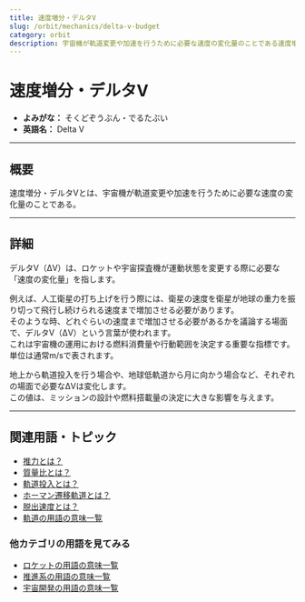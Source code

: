 ```yaml
---
title: 速度増分・デルタV
slug: /orbit/mechanics/delta-v-budget
category: orbit
description: 宇宙機が軌道変更や加速を行うために必要な速度の変化量のことである速度増分・デルタVの意味・定義・内容について解説します。  
---
```


# 速度増分・デルタV

- **よみがな：** そくどぞうぶん・でるたぶい  
- **英語名：** Delta V  

---

## 概要

速度増分・デルタVとは、宇宙機が軌道変更や加速を行うために必要な速度の変化量のことである。  

---

## 詳細

デルタV（ΔV）は、ロケットや宇宙探査機が運動状態を変更する際に必要な「速度の変化量」を指します。  

例えば、人工衛星の打ち上げを行う際には、衛星の速度を衛星が地球の重力を振り切って飛行し続けられる速度まで増加させる必要があります。  
そのような時、どれぐらいの速度まで増加させる必要があるかを議論する場面で、デルタV（ΔV）という言葉が使われます。  
これは宇宙機の運用における燃料消費量や行動範囲を決定する重要な指標です。  
単位は通常m/sで表されます。  

地上から軌道投入を行う場合や、地球低軌道から月に向かう場合など、それぞれの場面で必要なΔVは変化します。  
この値は、ミッションの設計や燃料搭載量の決定に大きな影響を与えます。  

---

## 関連用語・トピック

- [推力とは？](/docs/rocket/propulsion/system/thrust)
- [質量比とは？](/docs/rocket/propulsion/system/mass-ratio)
- [軌道投入とは？](/docs/orbit/operation/orbital-insertion)
- [ホーマン遷移軌道とは？](/docs/orbit/type/hohmann-transfer-orbit)
- [脱出速度とは？](/docs/orbit/mechanics/escape-velocity)
- [軌道の用語の意味一覧](/docs/category/orbit)

### 他カテゴリの用語を見てみる
- [ロケットの用語の意味一覧](/docs/category/rocket)
- [推進系の用語の意味一覧](/docs/category/propulsion)
- [宇宙開発の用語の意味一覧](/docs/category/glossary)
